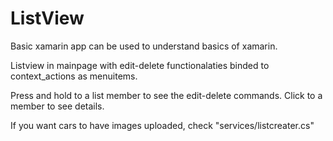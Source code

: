 # ListView

Basic xamarin app can be used to understand basics of xamarin.

Listview in mainpage with edit-delete functionalaties binded to context_actions as menuitems.

Press and hold to a list member to see the edit-delete commands.
Click to a member to see details.

If you want cars to have images uploaded, check "services/listcreater.cs"
